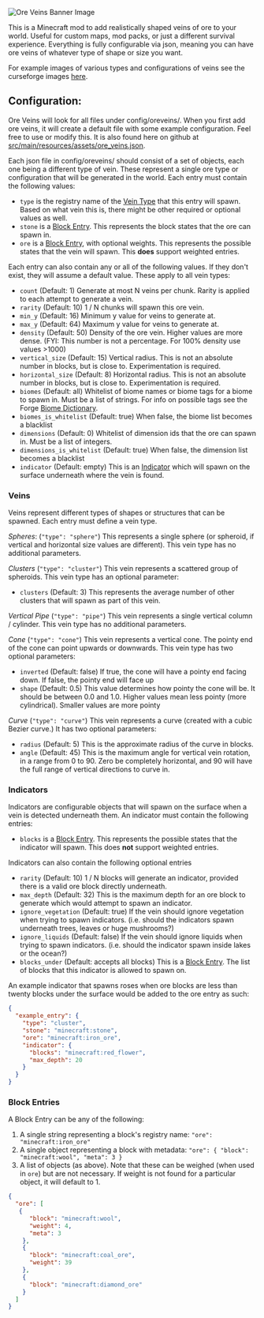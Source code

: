 ![Ore Veins Banner Image](https://github.com/alcatrazEscapee/ore-veins/blob/1.12/img/banner.png?raw=true)

This is a Minecraft mod to add realistically shaped veins of ore to your world. Useful for custom maps, mod packs, or just a different survival experience. Everything is fully configurable via json, meaning you can have ore veins of whatever type of shape or size you want.

For example images of various types and configurations of veins see the curseforge images [here](https://minecraft.curseforge.com/projects/realistic-ore-veins/images).

## Configuration:

Ore Veins will look for all files under config/oreveins/. When you first add ore veins, it will create a default file with some example configuration. Feel free to use or modify this. It is also found here on github at [src/main/resources/assets/ore_veins.json](https://github.com/alcatrazEscapee/ore-veins/blob/1.12/src/main/resources/assets/ore_veins.json).

Each json file in config/oreveins/ should consist of a set of objects, each one being a different type of vein. These represent a single ore type or configuration that will be generated in the world. Each entry must contain the following values:

* `type` is the registry name of the [Vein Type](#veins) that this entry will spawn. Based on what vein this is, there might be other required or optional values as well.
* `stone` is a [Block Entry](#block-entries). This represents the block states that the ore can spawn in.
* `ore` is a [Block Entry](#block-entries), with optional weights. This represents the possible states that the vein will spawn. This **does** support weighted entries.

Each entry can also contain any or all of the following values. If they don't exist, they will assume a default value. These apply to all vein types:

* `count` (Default: 1) Generate at most N veins per chunk. Rarity is applied to each attempt to generate a vein.
* `rarity` (Default: 10) 1 / N chunks will spawn this ore vein.
* `min_y` (Default: 16) Minimum y value for veins to generate at.
* `max_y` (Default: 64) Maximum y value for veins to generate at.
* `density` (Default: 50) Density of the ore vein. Higher values are more dense. (FYI: This number is not a percentage. For 100% density use values >1000)
* `vertical_size` (Default: 15) Vertical radius. This is not an absolute number in blocks, but is close to. Experimentation is required.
* `horizontal_size` (Default: 8) Horizontal radius. This is not an absolute number in blocks, but is close to. Experimentation is required.
* `biomes` (Default: all) Whitelist of biome names or biome tags for a biome to spawn in. Must be a list of strings. For info on possible tags see the Forge [Biome Dictionary](https://github.com/MinecraftForge/MinecraftForge/blob/1.12.x/src/main/java/net/minecraftforge/common/BiomeDictionary.java).
* `biomes_is_whitelist` (Default: true) When false, the biome list becomes a blacklist
* `dimensions` (Default: 0) Whitelist of dimension ids that the ore can spawn in. Must be a list of integers.
* `dimensions_is_whitelist` (Default: true) When false, the dimension list becomes a blacklist
* `indicator` (Default: empty) This is an [Indicator](#indicators) which will spawn on the surface underneath where the vein is found.

### Veins

Veins represent different types of shapes or structures that can be spawned. Each entry must define a vein type.

*Spheres*: (`"type": "sphere"`)
This represents a single sphere (or spheroid, if vertical and horizontal size values are different). This vein type has no additional parameters.

*Clusters* (`"type": "cluster"`)
This vein represents a scattered group of spheroids.  This vein type has an optional parameter:
* `clusters` (Default: 3) This represents the average number of other clusters that will spawn as part of this vein.

*Vertical Pipe* (`"type": "pipe"`)
This vein represents a single vertical column / cylinder. This vein type has no additional parameters.

*Cone* (`"type": "cone"`)
This vein represents a vertical cone. The pointy end of the cone can point upwards or downwards. This vein type has two optional parameters:
* `inverted` (Default: false) If true, the cone will have a pointy end facing down. If false, the pointy end will face up
* `shape` (Default: 0.5) This value determines how pointy the cone will be. It should be between 0.0 and 1.0. Higher values mean less pointy (more cylindrical). Smaller values are more pointy

*Curve* (`"type": "curve"`)
This vein represents a curve (created with a cubic Bezier curve.) It has two optional parameters:
* `radius` (Default: 5) This is the approximate radius of the curve in blocks.
* `angle` (Default: 45) This is the maximum angle for vertical vein rotation, in a range from 0 to 90. Zero be completely horizontal, and 90 will have the full range of vertical directions to curve in.


### Indicators

Indicators are configurable objects that will spawn on the surface when a vein is detected underneath them. An indicator must contain the following entries:

* `blocks` is a [Block Entry](#block-entries). This represents the possible states that the indicator will spawn. This does **not** support weighted entries.

Indicators can also contain the following optional entries

* `rarity` (Default: 10) 1 / N blocks will generate an indicator, provided there is a valid ore block directly underneath.
* `max_depth` (Default: 32) This is the maximum depth for an ore block to generate which would attempt to spawn an indicator.
* `ignore_vegetation` (Default: true) If the vein should ignore vegetation when trying to spawn indicators. (i.e. should the indicators spawn underneath trees, leaves or huge mushrooms?)
* `ignore_liquids` (Default: false) If the vein should ignore liquids when trying to spawn indicators. (i.e. should the indicator spawn inside lakes or the ocean?)
* `blocks_under` (Default: accepts all blocks) This is a [Block Entry](#block-entries). The list of blocks that this indicator is allowed to spawn on.

An example indicator that spawns roses when ore blocks are less than twenty blocks under the surface would be added to the ore entry as such:

```json
{
  "example_entry": {
    "type": "cluster",
    "stone": "minecraft:stone",
    "ore": "minecraft:iron_ore",
    "indicator": {
      "blocks": "minecraft:red_flower",
      "max_depth": 20
    }
  }
}
```

### Block Entries

A Block Entry can be any of the following:

1. A single string representing a block's registry name: `"ore": "minecraft:iron_ore"`
2. A single object representing a block with metadata: `"ore": { "block": "minecraft:wool", "meta": 3 }`
3. A list of objects (as above). Note that these can be weighed (when used in `ore`) but are not necessary. If weight is not found for a particular object, it will default to 1.
```json
{
  "ore": [
   {
      "block": "minecraft:wool",
      "weight": 4,
      "meta": 3
    },
    {
      "block": "minecraft:coal_ore",
      "weight": 39
    },
    {
      "block": "minecraft:diamond_ore"
    }
  ]
}
```
